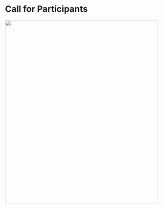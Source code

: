 # Call for Participants
<img src="https://raw.githubusercontent.com/rkentuni/Call_for_Participants/main/flyer.png" width="500" height="600">
